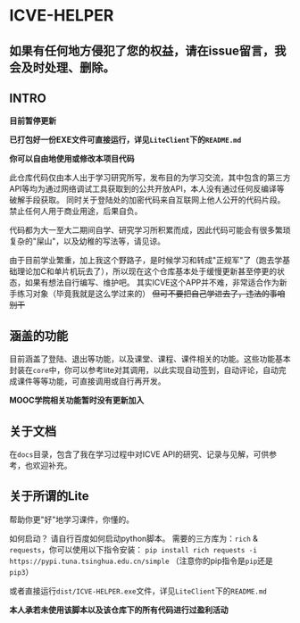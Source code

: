 # ICVE-HELPER
## 如果有任何地方侵犯了您的权益，请在issue留言，我会及时处理、删除。
## INTRO
**目前暂停更新**

**已打包好一份EXE文件可直接运行，详见`LiteClient`下的`README.md`**

**你可以自由地使用或修改本项目代码**

此仓库代码仅由本人出于学习研究所写，发布目的为学习交流，其中包含的第三方API等均为通过网络调试工具获取到的公共开放API，本人没有通过任何反编译等破解手段获取。
同时关于登陆处的加密代码来自互联网上他人公开的代码片段。
禁止任何人用于商业用途，后果自负。

代码都为大一至大二期间自学、研究学习所积累而成，因此代码可能会有很多繁琐复杂的"屎山"，以及幼稚的写法等，请见谅。

由于目前学业繁重，加上我这个野路子，是时候学习和转成"正规军"了（跑去学基础理论加C和单片机玩去了），所以现在这个仓库基本处于缓慢更新甚至停更的状态，如果有想法自行编写、维护吧。
其实ICVE这个APP并不难，非常适合作为新手练习对象（毕竟我就是这么学过来的） ~~但可不要把自己学进去了，违法的事咱别干~~

## 涵盖的功能
目前涵盖了登陆、退出等功能，以及课堂、课程、课件相关的功能。这些功能基本封装在`core`中，你可以参考lite对其调用，以此实现自动签到，自动评论，自动完成课件等等功能，可直接调用或自行再开发。


**MOOC学院相关功能暂时没有更新加入**

## 关于文档
在`docs`目录，包含了我在学习过程中对ICVE API的研究、记录与见解，可供参考，也欢迎补充。

## 关于所谓的Lite
帮助你更"好"地学习课件，你懂的。

如何启动？
请自行百度如何启动python脚本。
需要的三方库为：`rich` & `requests`，你可以使用以下指令安装：
`pip install rich requests -i https://pypi.tuna.tsinghua.edu.cn/simple`
（注意你的pip指令是`pip`还是`pip3`）

或者直接运行`dist/ICVE-HELPER.exe`文件，详见`LiteClient`下的`README.md`

**本人承若未使用该脚本以及该仓库下的所有代码进行过盈利活动**
